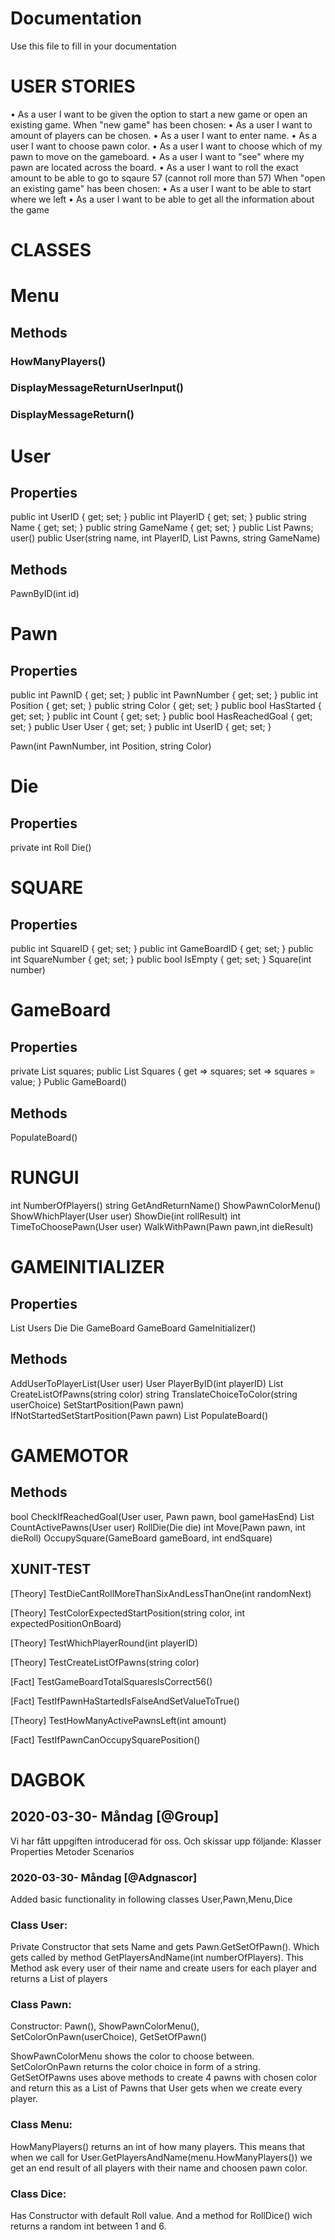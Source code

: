 # Documentation

Use this file to fill in your documentation

# USER STORIES
•     As a user I want to be given the option to start a new game or open an existing game.
When "new game" has been chosen:
•     As a user I want to amount of players can be chosen.
•     As a user I want to enter name.
•     As a user I want to choose pawn color.
•     As a user I want to choose which of my pawn to move on the gameboard.
•     As a user I want to "see" where my pawn are located across the board.
•     As a user I want to roll the exact amount to be able to    go to sqaure 57 (cannot roll more than 57)
When "open an existing game" has been chosen:
•     As a user I want to be able to start where we left
•     As a user I want to be able to get all the information about the game

# CLASSES

# Menu
## Methods
### HowManyPlayers()
### DisplayMessageReturnUserInput()
### DisplayMessageReturn()

# User
## Properties
public int UserID { get; set; }
public int PlayerID { get; set; }
public string Name { get; set; }
public string GameName { get; set; }
public List<Pawn> Pawns;
user()
public User(string name, int PlayerID, List<Pawn> Pawns, string GameName)
       
## Methods
PawnByID(int id)

# Pawn 
## Properties
public int PawnID { get; set; }
public int PawnNumber { get; set; }
public int Position { get; set; }
public string Color { get; set; }
public bool HasStarted { get; set; }
public int Count { get; set; }
public bool HasReachedGoal { get; set; }
public User User { get; set; }
public int UserID { get; set; }

Pawn(int PawnNumber, int Position, string Color)

# Die
## Properties
private int Roll
Die()

# SQUARE

## Properties
public int SquareID { get; set; }
public int GameBoardID { get; set; }
public int SquareNumber { get; set; }
public bool IsEmpty { get; set; }
Square(int number)

# GameBoard
## Properties
private List<Square> squares;
public List<Square> Squares { get => squares; set => squares = value; }
Public GameBoard()

## Methods
PopulateBoard()

# RUNGUI
int NumberOfPlayers()
string GetAndReturnName()
ShowPawnColorMenu()
ShowWhichPlayer(User user)
ShowDie(int rollResult)
int TimeToChoosePawn(User user)
WalkWithPawn(Pawn pawn,int dieResult)

# GAMEINITIALIZER
## Properties 
List<user> Users
Die Die
GameBoard GameBoard
GameInitializer()
 
 ## Methods
 AddUserToPlayerList(User user)
 User PlayerByID(int playerID)
 List<Pawn> CreateListOfPawns(string color)
 string TranslateChoiceToColor(string userChoice)
 SetStartPosition(Pawn pawn)
 IfNotStartedSetStartPosition(Pawn pawn)
 List<Square> PopulateBoard()
 
 # GAMEMOTOR
 
 ## Methods
 bool CheckIfReachedGoal(User user, Pawn pawn, bool gameHasEnd)
 List<Pawn> CountActivePawns(User user)
 RollDie(Die die)
 int Move(Pawn pawn, int dieRoll)
 OccupySquare(GameBoard gameBoard, int endSquare)

## XUNIT-TEST
[Theory]
TestDieCantRollMoreThanSixAndLessThanOne(int randomNext)

[Theory]
TestColorExpectedStartPosition(string color, int expectedPositionOnBoard)

[Theory]
TestWhichPlayerRound(int playerID)

[Theory]
TestCreateListOfPawns(string color)

[Fact]
TestGameBoardTotalSquaresIsCorrect56()

[Fact]
TestIfPawnHaStartedIsFalseAndSetValueToTrue()

[Theory]
TestHowManyActivePawnsLeft(int amount)

[Fact]
TestIfPawnCanOccupySquarePosition()


# DAGBOK
## 2020-03-30- Måndag [@Group]
Vi har fått uppgiften introducerad för oss. Och skissar upp följande:
Klasser
Properties
Metoder
Scenarios

### 2020-03-30- Måndag [@Adgnascor]
Added basic functionality in following classes User,Pawn,Menu,Dice

### Class User:
Private Constructor that sets Name and gets Pawn.GetSetOfPawn(). Which gets called by method GetPlayersAndName(int numberOfPlayers). 
This Method ask every user of their name and create users for each player and returns a List of players

### Class Pawn:
Constructor: Pawn(), ShowPawnColorMenu(), SetColorOnPawn(userChoice), GetSetOfPawn()

ShowPawnColorMenu shows the color to choose between.
SetColorOnPawn returns the color choice in form of a string.
GetSetOfPawns uses above methods to create 4 pawns with chosen color and return this as a List of Pawns that User gets when we create every player.

### Class Menu:
HowManyPlayers() returns an int of how many players. This means that when we call for User.GetPlayersAndName(menu.HowManyPlayers()) we get an end result of all players with their name and choosen pawn color.

### Class Dice:
Has Constructor with default Roll value.
And a method for RollDice() wich returns a random int between 1 and 6.







